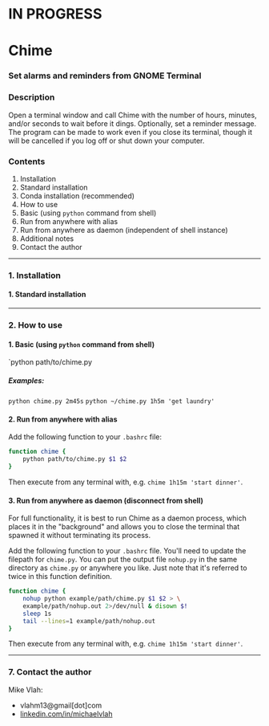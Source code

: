 # **IN PROGRESS**

# **Chime**

### Set alarms and reminders from GNOME Terminal
### **Description**

Open a terminal window and call Chime with the
number of hours, minutes, and/or seconds to wait before it dings.
Optionally, set a reminder message.  The program can be made to work even
if you close its terminal, though it will be cancelled if you log off or
shut down your computer.

### **Contents**
1. Installation
  1. Standard installation
  2. Conda installation (recommended)
2. How to use
  1. Basic (using `python` command from shell)
  2. Run from anywhere with alias
  3. Run from anywhere as daemon (independent of shell instance)
3.  Additional notes
4.  Contact the author

---
### **1. Installation**
#### 1. Standard installation


---
### **2. How to use**
#### 1. Basic (using `python` command from shell)
`python path/to/chime.py 
##### **_Examples:_**
`python chime.py 2m45s`
`python ~/chime.py 1h5m 'get laundry'`
#### 2. Run from anywhere with alias
Add the following function to your `.bashrc` file:
```bash
function chime { 
    python path/to/chime.py $1 $2
}
```
Then execute from any terminal with, e.g. `chime 1h15m 'start dinner'`.
#### 3. Run from anywhere as daemon (disconnect from shell)
For full functionality, it is best to run Chime as a daemon process, which
places it in the "background" and allows you to close the terminal that
spawned it without terminating its process.

Add the following function to your `.bashrc` file.
You'll need to update the filepath for `chime.py`. You can put the output file
`nohup.py` in the same directory as `chime.py` or anywhere you like. Just note
that it's referred to twice in this function definition.
```bash
function chime { 
    nohup python example/path/chime.py $1 $2 > \
    example/path/nohup.out 2>/dev/null & disown $!
    sleep 1s
    tail --lines=1 example/path/nohup.out
}    
```
Then execute from any terminal with, e.g. `chime 1h15m 'start dinner'`.

---
### **7. Contact the author**
Mike Vlah: 
+ vlahm13@gmail[dot]com
+ [linkedin.com/in/michaelvlah](linkedin.com/in/michaelvlah)
